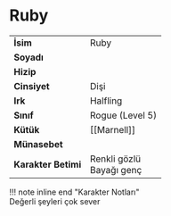 # Ruby   
|  |  |  
|---|---|  
| **İsim** | Ruby |  
| **Soyadı** |  |  
| **Hizip** |  |  
| **Cinsiyet** | Dişi |  
| **Irk** | Halfling |  
| **Sınıf** | Rogue (Level 5) |  
| **Kütük** | [[Marnell]] |  
| **Münasebet** |  |  
| **Karakter Betimi** | Renkli gözlü<br>Bayağı genç |  
  
  
!!! note inline end "Karakter Notları"  
	Değerli şeyleri çok sever  
	  
	  
	